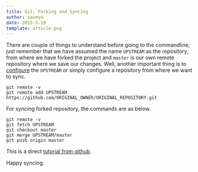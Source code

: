 ```yaml
---
title: Git, Forking and Syncing
author: saumya
date: 2015-5-19
template: article.pug
---
```


           
 
There are couple of things to understand before going to the commandline, just remember that we have assumed the name `UPSTREAM` as the repository, from where we have forked the project and `master` is our own remote repository where we save our changes.
Well, another important thing is to [configure][2] the `UPSTREAM` or simply configure a repository from where we want to sync.
```git
git remote -v
git remote add UPSTREAM https://github.com/ORIGINAL_OWNER/ORIGINAL_REPOSITORY.git
```
For syncing forked repository, the commands are as below.
```git
git remote -v
git fetch UPSTREAM
git checkout master
git merge UPSTREAM/master
git push origin master
```          
This is a direct [tutorial from github][1].





Happy syncing.












[1]: https://help.github.com/articles/syncing-a-fork/
[2]: https://help.github.com/articles/configuring-a-remote-for-a-fork/


